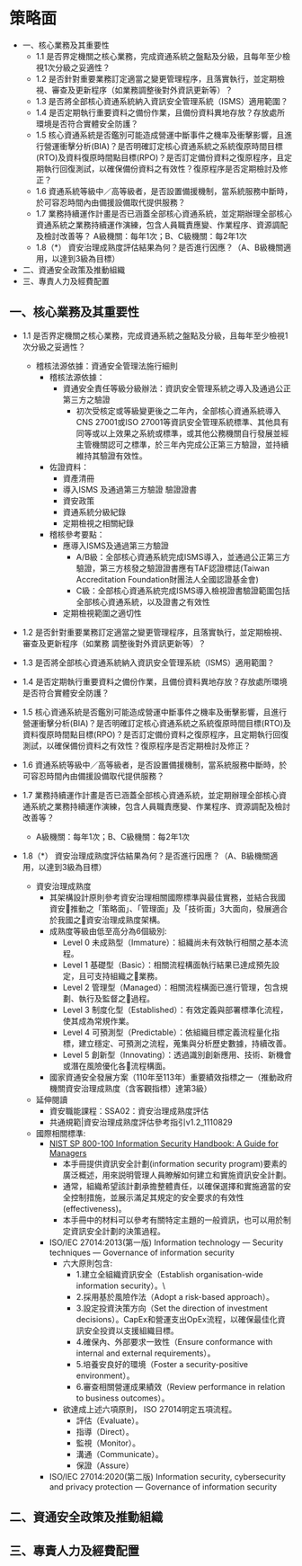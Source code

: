 # 策略面
- 一、核心業務及其重要性
  -  1.1 	是否界定機關之核心業務，完成資通系統之盤點及分級，且每年至少檢視1次分級之妥適性？
  -  1.2 	是否針對重要業務訂定適當之變更管理程序，且落實執行，並定期檢視、審查及更新程序（如業務調整後對外資訊更新等）？
  -  1.3 	是否將全部核心資通系統納入資訊安全管理系統（ISMS）適用範圍？
  -  1.4 	是否定期執行重要資料之備份作業，且備份資料異地存放？存放處所環境是否符合實體安全防護？
  -  1.5 	核心資通系統是否鑑別可能造成營運中斷事件之機率及衝擊影響，且進行營運衝擊分析(BIA)？是否明確訂定核心資通系統之系統復原時間目標(RTO)及資料復原時間點目標(RPO)？是否訂定備份資料之復原程序，且定期執行回復測試，以確保備份資料之有效性？復原程序是否定期檢討及修正？
  -  1.6 	資通系統等級中／高等級者，是否設置備援機制，當系統服務中斷時，於可容忍時間內由備援設備取代提供服務？
  -  1.7 	業務持續運作計畫是否已涵蓋全部核心資通系統，並定期辦理全部核心資通系統之業務持續運作演練，包含人員職責應變、作業程序、資源調配及檢討改善等？  A級機關：每年1次；B、C級機關：每2年1次
  - 1.8（*）	資安治理成熟度評估結果為何？是否進行因應？（A、B級機關適用，以達到3級為目標） 
- 二、資通安全政策及推動組織
- 三、專責人力及經費配置

## 一、核心業務及其重要性
- 1.1 	是否界定機關之核心業務，完成資通系統之盤點及分級，且每年至少檢視1次分級之妥適性？
  - 稽核法源依據：資通安全管理法施行細則
    - 稽核法源依據：
      - 資通安全責任等級分級辦法：資訊安全管理系統之導入及通過公正第三方之驗證
        - 初次受核定或等級變更後之二年內，全部核心資通系統導入CNS 27001或ISO 27001等資訊安全管理系統標準、其他具有同等或以上效果之系統或標準，或其他公務機關自行發展並經主管機關認可之標準，於三年內完成公正第三方驗證，並持續維持其驗證有效性。
    - 佐證資料：
      - 資產清冊
      - 導入ISMS 及通過第三方驗證 驗證證書
      - 資安政策
      - 資通系統分級紀錄
      - 定期檢視之相關紀錄
    - 稽核參考要點：
      - 應導入ISMS及通過第三方驗證
        - A/B級：全部核心資通系統完成ISMS導入，並通過公正第三方驗證，第三方核發之驗證證書應有TAF認證標誌(Taiwan Accreditation Foundation財團法人全國認證基金會)
        - C級：全部核心資通系統完成ISMS導入檢視證書驗證範圍包括全部核心資通系統，以及證書之有效性
      - 定期檢視範圍之適切性
 
- 1.2 	是否針對重要業務訂定適當之變更管理程序，且落實執行，並定期檢視、審查及更新程序（如業務
調整後對外資訊更新等）？
- 1.3 	是否將全部核心資通系統納入資訊安全管理系統（ISMS）適用範圍？
- 1.4 	是否定期執行重要資料之備份作業，且備份資料異地存放？存放處所環境是否符合實體安全防護？
- 1.5 	核心資通系統是否鑑別可能造成營運中斷事件之機率及衝擊影響，且進行營運衝擊分析(BIA)？是否明確訂定核心資通系統之系統復原時間目標(RTO)及資料復原時間點目標(RPO)？是否訂定備份資料之復原程序，且定期執行回復測試，以確保備份資料之有效性？復原程序是否定期檢討及修正？
- 1.6 	資通系統等級中／高等級者，是否設置備援機制，當系統服務中斷時，於可容忍時間內由備援設備取代提供服務？
- 1.7 	業務持續運作計畫是否已涵蓋全部核心資通系統，並定期辦理全部核心資通系統之業務持續運作演練，包含人員職責應變、作業程序、資源調配及檢討改善等？  
  - A級機關：每年1次；B、C級機關：每2年1次
- 1.8（*）	資安治理成熟度評估結果為何？是否進行因應？（A、B級機關適用，以達到3級為目標）
  - 資安治理成熟度
    - 其架構設計原則參考資安治理相關國際標準與最佳實務，並結合我國資安推動之「策略面」、「管理面」及「技術面」3大面向，發展適合於我國之資安治理成熟度架構。
    - 成熟度等級由低至高分為6個級別:
      - Level   0 未成熟型（Immature）：組織尚未有效執行相關之基本流程。
      - Level 1 基礎型（Basic）：相關流程構面執行結果已達成預先設定，且可支持組織之業務。
      - Level 2 管理型（Managed）：相關流程構面已進行管理，包含規劃、執行及監督之過程。
      - Level   3 制度化型（Established）：有效定義與部署標準化流程，使其成為常規作業。
      - Level 4 可預測型（Predictable）：依組織目標定義流程量化指標，建立穩定、可預測之流程，蒐集與分析歷史數據，持續改善。
      - Level 5 創新型（Innovating）：透過識別創新應用、技術、新機會或潛在風險優化各流程構面。
    - 國家資通安全發展方案（110年至113年）重要績效指標之一（推動政府機關資安治理成熟度（含客觀指標）達第3級）
  - 延伸閱讀
    - 資安職能課程：SSA02：資安治理成熟度評估 
    - 共通規範|資安治理成熟度評估參考指引v1.2_1110829
  - 國際相關標準:
    - [NIST SP 800-100 Information Security Handbook: A Guide for Managers](https://csrc.nist.gov/pubs/sp/800/100/upd1/final)
      - 本手冊提供資訊安全計劃(information security program)要素的廣泛概述，用來説明管理人員瞭解如何建立和實施資訊安全計劃。
      - 通常，組織希望該計劃承擔整體責任，以確保選擇和實施適當的安全控制措施，並展示滿足其規定的安全要求的有效性(effectiveness)。
      - 本手冊中的材料可以參考有關特定主題的一般資訊，也可以用於制定資訊安全計劃的決策過程。
    - ISO/IEC 27014:2013(第一版) Information technology — Security techniques — Governance of information security
      - 六大原則包含:
        - 1.建立全組織資訊安全（Establish organisation-wide information security）。\
        - 2.採用基於風險作法（Adopt a risk-based approach）。
        - 3.設定投資決策方向（Set the direction of investment decisions）。CapEx和營運支出OpEx流程，以確保最佳化資訊安全投資以支援組織目標。
        - 4.確保內、外部要求一致性（Ensure conformance with internal and external requirements）。
        - 5.培養安良好的環境（Foster a security-positive environment）。
        - 6.審查相關營運成果績效（Review performance in relation to business outcomes）。 
      - 欲達成上述六項原則， ISO 27014明定五項流程。
        - 評估（Evaluate）。
        - 指導（Direct）。
        - 監視（Monitor）。
        - 溝通（Communicate）。
        - 保證（Assure）
    - ISO/IEC 27014:2020(第二版) Information security, cybersecurity and privacy protection — Governance of information security 

## 二、資通安全政策及推動組織
## 三、專責人力及經費配置
